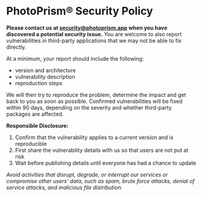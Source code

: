 # PhotoPrism® Security Policy

**Please contact us at [security@photoprism.app](mailto:security@photoprism.app) when you have discovered a potential security issue.** You are welcome to also report vulnerabilities in third-party applications that we may not be able to fix directly.

At a minimum, your report should include the following:

- version and architecture
- vulnerability description
- reproduction steps

We will then try to reproduce the problem, determine the impact and get back to you as soon as possible.
Confirmed vulnerabilities will be fixed within 90 days, depending on the severity and whether third-party
packages are affected.

**Responsible Disclosure:**

1. Confirm that the vulnerability applies to a current version and is reproducible
2. First share the vulnerability details with us so that users are not put at risk
3. Wait before publishing details until everyone has had a chance to update

*Avoid activities that disrupt, degrade, or interrupt our services or compromise other users' data, such as spam, brute force attacks, denial of service attacks, and malicious file distribution.*
